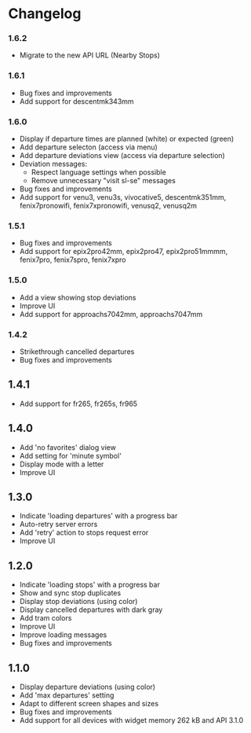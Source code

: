 # Changelog

### 1.6.2

- Migrate to the new API URL (Nearby Stops)

### 1.6.1

- Bug fixes and improvements
- Add support for descentmk343mm

### 1.6.0

- Display if departure times are planned (white) or expected (green)
- Add departure selecton (access via menu)
- Add departure deviations view (access via departure selection)
- Deviation messages:
  - Respect language settings when possible
  - Remove unnecessary "visit sl-se" messages
- Bug fixes and improvements
- Add support for venu3, venu3s, vivocative5, descentmk351mm, fenix7pronowifi, fenix7xpronowifi, venusq2, venusq2m

### 1.5.1

- Bug fixes and improvements
- Add support for epix2pro42mm, epix2pro47, epix2pro51mmmm, fenix7pro, fenix7spro, fenix7xpro

### 1.5.0

- Add a view showing stop deviations
- Improve UI
- Add support for approachs7042mm, approachs7047mm

### 1.4.2

- Strikethrough cancelled departures
- Bug fixes and improvements

## 1.4.1

- Add support for fr265, fr265s, fr965

## 1.4.0

- Add 'no favorites' dialog view
- Add setting for 'minute symbol'
- Display mode with a letter
- Improve UI

## 1.3.0

- Indicate 'loading departures' with a progress bar
- Auto-retry server errors
- Add 'retry' action to stops request error
- Improve UI

## 1.2.0

- Indicate 'loading stops' with a progress bar
- Show and sync stop duplicates
- Display stop deviations (using color)
- Display cancelled departures with dark gray
- Add tram colors
- Improve UI
- Improve loading messages
- Bug fixes and improvements

## 1.1.0

- Display departure deviations (using color)
- Add 'max departures' setting
- Adapt to different screen shapes and sizes
- Bug fixes and improvements
- Add support for all devices with widget memory 262 kB and API 3.1.0
